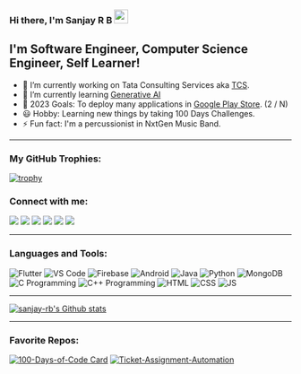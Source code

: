 ### Hi there, I'm Sanjay R B <img src="https://media.giphy.com/media/hvRJCLFzcasrR4ia7z/giphy.gif" width="25px" height="25px">

## I'm Software Engineer, Computer Science Engineer, Self Learner!

- 🔭 I’m currently working on Tata Consulting Services aka [TCS](https://www.tcs.com/).
- 🌱 I’m currently learning [Generative AI](https://en.wikipedia.org/wiki/Generative_artificial_intelligence)
- 🥅 2023 Goals: To deploy many applications in [Google Play Store](https://play.google.com/store/apps/developer?id=Sanjay+R+B). (2 / N)
- 😃 Hobby: Learning new things by taking 100 Days Challenges.
- ⚡ Fun fact: I'm a percussionist in NxtGen Music Band.

---
### My GitHub Trophies:
[![trophy](https://github-profile-trophy.vercel.app/?username=sanjay-rb)](https://github.com/sanjay-rb)



### Connect with me:

[<img src="https://img.icons8.com/fluent/26/000000/link.png"/>][portfolio]
[<img src="https://img.icons8.com/fluent/26/000000/twitter.png"/>][twitter]
[<img src="https://img.icons8.com/color/26/000000/linkedin.png"/>][linkedin]
[<img src="https://img.icons8.com/fluent/26/000000/instagram-new.png"/>][instagram]
[<img src="https://img.icons8.com/fluent/26/000000/facebook-new.png"/>][facebook]
[<img src="https://img.icons8.com/ios-glyphs/26/000000/email.png"/>][mailto]

---

### Languages and Tools:

<img title='Flutter' src="https://img.icons8.com/color/26/000000/flutter.png"/> <img title='VS Code' src="https://img.icons8.com/fluent/26/000000/visual-studio-code-2019.png"/> <img title='Firebase' src="https://img.icons8.com/color/26/000000/firebase.png"/> <img title='Android' src="https://img.icons8.com/fluent/26/000000/android-os.png"/> <img title='Java' src="https://img.icons8.com/color/26/000000/java-coffee-cup-logo.png"/> <img title='Python' src="https://img.icons8.com/color/26/000000/python.png"/> <img title='MongoDB' src="https://img.icons8.com/color/26/000000/mongodb.png"/> <img title='C Programming' src="https://img.icons8.com/color/26/000000/c-programming.png"/> <img title='C++ Programming' src="https://img.icons8.com/color/26/000000/c-plus-plus-logo.png"/> <img title='HTML' src="https://img.icons8.com/color/26/000000/html-5.png"/> <img title='CSS' src="https://img.icons8.com/color/26/000000/css3.png"/> <img title='JS' src="https://img.icons8.com/color/26/000000/javascript.png"/>

---

[![sanjay-rb's Github stats](https://github-readme-stats.vercel.app/api?username=sanjay-rb&show_icons=true)](https://github.com/sanjay-rb?tab=repositories)

---

### Favorite Repos:

[![100-Days-of-Code Card](https://github-readme-stats.vercel.app/api/pin/?username=sanjay-rb&repo=100-Days-of-Code)](https://github.com/sanjay-rb/100-Days-of-Code) [![Ticket-Assignment-Automation](https://github-readme-stats.vercel.app/api/pin/?username=sanjay-rb&repo=Ticket-Assignment-Automation)](https://github.com/sanjay-rb/Ticket-Assignment-Automation)


[twitter]: https://twitter.com/sanjayb58109784
[instagram]: https://www.instagram.com/sanju_sanjay_618/
[linkedin]: https://www.linkedin.com/in/sanjay-r-b-4b2690148/
[github]: https://github.com/sanjay-rb/
[facebook]: https://www.facebook.com/sanjay.rockdj/
[mailto]: mailto:sanjaybabu618@gmail.com
[portfolio]: https://sanjay-rb.github.io/
